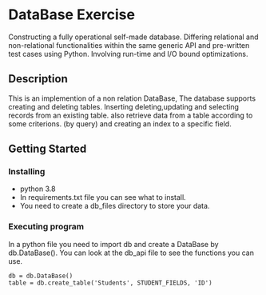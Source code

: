 # DataBase Exercise

Constructing a fully operational self-made database.
Differing relational and non-relational functionalities
within the same generic API and pre-written test cases using Python.
Involving run-time and I/O bound optimizations.


## Description

This is an implemention of a non relation DataBase,
The database supports creating and deleting tables.
Inserting deleting,updating and selecting records from an existing table.
also retrieve data from a table according to some criterions. (by query)
and creating an index to a specific field.

## Getting Started

### Installing
* python 3.8
* In requirements.txt file you can see what to install.
* You need to create a db_files directory to store your data.

### Executing program

In a python file you need to import db and create a DataBase by db.DataBase().
You can look at the db_api file to see the functions you can use.
```
db = db.DataBase()
table = db.create_table('Students', STUDENT_FIELDS, 'ID')
```



